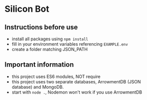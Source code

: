 # Silicon Bot

## Instructions before use
- install all packages using `npm install`
- fill in your environment variables referencing `EXAMPLE.env`
- create a folder matching JSON_PATH

## Important information
- this project uses ES6 modules, NOT require
- this project uses two separate databases, ArrowmentDB (JSON database) and MongoDB. 
- start with `node .`, Nodemon won't work if you use ArrowmentDB